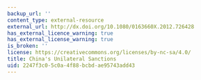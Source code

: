 ```yaml
---
backup_url: ''
content_type: external-resource
external_url: http://dx.doi.org/10.1080/0163660X.2012.726428
has_external_licence_warning: true
has_external_license_warning: true
is_broken: ''
license: https://creativecommons.org/licenses/by-nc-sa/4.0/
title: China's Unilateral Sanctions
uid: 2247f3c0-5c0a-4f88-bcbd-ae95743add43
---
```

